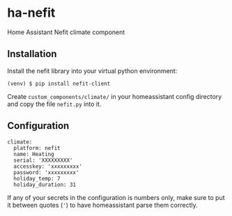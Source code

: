 # ha-nefit
Home Assistant Nefit climate component

## Installation
Install the nefit library into your virtual python environment:
```
(venv) $ pip install nefit-client
```
Create ```custom_components/climate/``` in your homeassistant config directory and copy the file ```nefit.py``` into it.

## Configuration

```
climate:
  platform: nefit
  name: Heating
  serial: 'XXXXXXXXX'
  accesskey: 'xxxxxxxxx'
  password: 'xxxxxxxxx'
  holiday_temp: 7
  holiday_duration: 31
```

If any of your secrets in the configuration is numbers only, make sure to put it between quotes (`'`) to have homeassistant parse them correctly.
